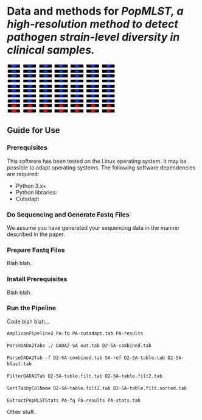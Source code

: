 # Data and methods for <i>PopMLST, a high-resolution method to detect pathogen strain-level diversity in clinical samples.</i>
![logo](/title.png)
## Guide for Use
### Prerequisites
This software has been tested on the Linux operating system. It may be possible to adapt operating systems. The following software dependencies are required:
* Python 3.x+
* Python libraries: 
* Cutadapt
### Do Sequencing and Generate Fastq Files
We assume you have generated your sequencing data in the manner described in the paper.
### Prepare Fastq Files
Blah blah.
### Install Prerequisites
Blah blah.
### Run the Pipeline
Code blah blah...

    AmpliconPipeline3 PA-fq PA-cutadapt.tab PA-results
    
    ParseDADA2Tabs ./ DADA2-SA out.tab D2-SA-combined.tab
    
    ParseDADA2Tab -f D2-SA-combined.tab SA-ref D2-SA-table.tab D2-SA-blast.tab
    
    FilterDADA2Tab D2-SA-table.filt.tab D2-SA-table.filt2.tab
    
    SortTabbyColName D2-SA-table.filt2.tab D2-SA-table.filt.sorted.tab
    
    ExtractPopMLSTStats PA-fq PA-results PA-stats.tab
    
Other stuff.
